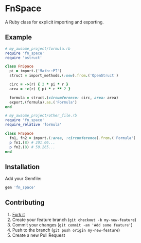 # FnSpace

A Ruby class for explicit importing and exporting.

## Example

``` ruby
# my_awsome_project/formula.rb
require 'fn_space'
require 'ostruct'

class FnSpace
  pi = import.('Math::PI')
  struct = import_methods.(:new).from.('OpenStruct')

  circ = ->(r) { 2 * pi * r }
  area = ->(r) { pi * r ** 2 }

  formula = struct.(circumference: circ, area: area)
  export.(formula).as.('Formula')
end
```

``` ruby
# my_awsome_project/other_file.rb
require 'fn_space'
require_relative 'formula'

class FnSpace
  fn1, fn2 = import.(:area, :circumference).from.('Formula')
  p fn1.(8) # 201.06...
  p fn2.(8) # 50.265...
end
```

## Installation

Add your Gemfile:

```ruby
gem 'fn_space'
```

## Contributing

1. [Fork it]( https://github.com/mushishi78/fn_space/fork)
2. Create your feature branch (`git checkout -b my-new-feature`)
3. Commit your changes (`git commit -am 'Add some feature'`)
4. Push to the branch (`git push origin my-new-feature`)
5. Create a new Pull Request
